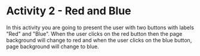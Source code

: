 
# Activity 2 - Red and Blue

In this activity you are going to present the user with two buttons with labels "Red" and "Blue". When the user clicks on the red button then the page background will change to red and when the user clicks on the blue button, page background will change to blue. 
